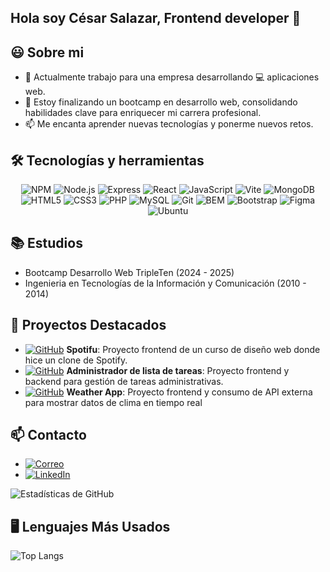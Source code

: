 ## Hola soy César Salazar, Frontend developer 👋

## 😃 Sobre mi
- 🔭 Actualmente trabajo para una empresa desarrollando 💻 aplicaciones web.
- 🌱 Estoy finalizando un bootcamp en desarrollo web, consolidando habilidades clave para enriquecer mi carrera profesional.
- 📫 Me encanta aprender nuevas tecnologías y ponerme nuevos retos.

## 🛠️ Tecnologías y herramientas
<div align="center">
  
![NPM](https://img.shields.io/badge/NPM-CB3837?style=for-the-badge&logo=npm&logoColor=white)
![Node.js](https://img.shields.io/badge/Node.js-43853D?style=for-the-badge&logo=node.js&logoColor=white)
![Express](https://img.shields.io/badge/Express.js-000000?style=for-the-badge&logo=express&logoColor=white)
![React](https://img.shields.io/badge/React-61DAFB?style=for-the-badge&logo=react&logoColor=black)
![JavaScript](https://img.shields.io/badge/JavaScript-F7DF1E?style=for-the-badge&logo=javascript&logoColor=black)
![Vite](https://img.shields.io/badge/Vite-646CFF?style=for-the-badge&logo=vite&logoColor=white)
![MongoDB](https://img.shields.io/badge/MongoDB-47A248?style=for-the-badge&logo=mongodb&logoColor=white)
![HTML5](https://img.shields.io/badge/HTML5-E34F26?style=for-the-badge&logo=html5&logoColor=white)
![CSS3](https://img.shields.io/badge/CSS3-1572B6?style=for-the-badge&logo=css3&logoColor=white)
![PHP](https://img.shields.io/badge/PHP-777BB4?style=for-the-badge&logo=php&logoColor=white)
![MySQL](https://img.shields.io/badge/MySQL-4479A1?style=for-the-badge&logo=mysql&logoColor=white)
![Git](https://img.shields.io/badge/Git-F05032?style=for-the-badge&logo=git&logoColor=white)
![BEM](https://img.shields.io/badge/BEM-000000?style=for-the-badge&logo=bem&logoColor=white)
![Bootstrap](https://img.shields.io/badge/Bootstrap-7952B3?style=for-the-badge&logo=bootstrap&logoColor=white)
![Figma](https://img.shields.io/badge/Figma-F24E1E?style=for-the-badge&logo=figma&logoColor=white)
![Ubuntu](https://img.shields.io/badge/Ubuntu-E95420?style=for-the-badge&logo=ubuntu&logoColor=white)

</div>

## 📚 Estudios
- Bootcamp Desarrollo Web TripleTen (2024 - 2025)
- Ingenieria en Tecnologías de la Información y Comunicación (2010 - 2014)

## 🌟 Proyectos Destacados

- [![GitHub](https://img.shields.io/badge/Repositorio%20en-GitHub-181717?style=flat&logo=github)](https://github.com/cesarcash/spotifu) **Spotifu**: Proyecto frontend de un curso de diseño web donde hice un clone de Spotify.
- [![GitHub](https://img.shields.io/badge/Repositorio%20en-GitHub-181717?style=flat&logo=github)](https://github.com/cesarcash/project-task-frontend) **Administrador de lista de tareas**: Proyecto frontend y backend para gestión de tareas administrativas.
- [![GitHub](https://img.shields.io/badge/Repositorio%20en-GitHub-181717?style=flat&logo=github)](https://github.com/cesarcash/clima) **Weather App**: Proyecto frontend y consumo de API externa para mostrar datos de clima en tiempo real

## 📫 Contacto

- [![Correo](https://img.shields.io/badge/Correo-albertocash5@icloud.com-blue?style=flat&logo=gmail)](mailto:albertocash5@icloud.com)
- [![LinkedIn](https://img.shields.io/badge/LinkedIn-Perfil%20profesional-0A66C2?style=flat&logo=linkedin&logoColor=white)](https://www.linkedin.com/in/cesar-alberto-salazar-herrera/)

![Estadísticas de GitHub](https://github-readme-stats.vercel.app/api?username=cesarcash&show_icons=true&theme=radical)

## 🖥️ Lenguajes Más Usados
![Top Langs](https://github-readme-stats.vercel.app/api/top-langs/?username=cesarcash&layout=compact&title_color=FF5733&text_color=C4C4C4&bg_color=151515&border_color=FFFFFF)

